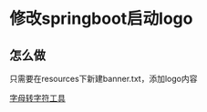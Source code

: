 修改springboot启动logo
==

## 怎么做

只需要在resources下新建banner.txt，添加logo内容

[字母转字符工具](http://patorjk.com/software/taag/#p=display&f=Graffiti&t=Type%20Something%20)

